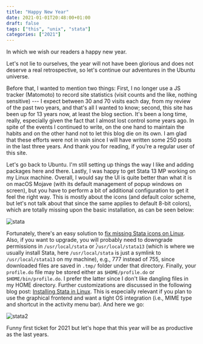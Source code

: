 ```yaml
---
title: "Happy New Year"
date: 2021-01-01T20:48:00+01:00
draft: false
tags: ["this", "unix", "stata"]
categories: ["2021"]
---
```


In which we wish our readers a happy new year.

Let's not lie to ourselves, the year will not have been glorious and does not deserve a real retrospective, so let's continue our adventures in the Ubuntu universe.

Before that, I wanted to mention two things: First, I no longer use a JS tracker (Matomoto) to record site statistics (visit counts and the like, nothing sensitive) --- I expect between 30 and 70 visits each day, from my review of the past two years, and that's all I wanted to know; second, this site has been up for 13 years now, at least the blog section. It's been a long time, really, especially given the fact that I almost lost control some years ago. In spite of the events I continued to write, on the one hand to maintain the habits and on the other hand not to let this blog die on its own. I am glad that these efforts were not in vain since I will have written some 250 posts in the last three years. And thank you for reading, if you're a regular user of this site.

Let's go back to Ubuntu. I'm still setting up things the way I like and adding packages here and there. Lastly, I was happy to get Stata 13 MP working on my Linux machine. Overall, I would say the UI is quite better than what it is on macOS Mojave (with its default management of popup windows on screen), but you have to perform a bit of additional configuration to get it feel the right way. This is mostly about the icons (and default color scheme, but let's not talk about that since the same applies to default 8-bit colors), which are totally missing upon the basic installation, as can be seen below:

![stata](/img/2020-12-30-16-30-52.png)

Fortunately, there's an easy solution to [fix missing Stata icons on Linux](https://github.com/kylebarron/stata-png-fix). Also, if you want to upgrade, you will probably need to downgrade permissions in `/usr/local/stata` or ̀̀`/usr/local/stata13` (which is where we usually install Stata, here `/usr/local/stata` is just a symlink to `/usr/local/stata13` on my machine), e.g., 777 instead of 755, since downloaded files are saved in `.tmp/` folder under that directory. Finally, your `profile.do` file may be stored either as `$HOME/profile.do` or `$HOME/bin/profile.do`. I prefer the latter since I don't like dangling files in my HOME directory. Further customizations are discussed in the following blog post: [Installing Stata in Linux](https://acarril.github.io/posts/install-stata-linux). This is especially relevant if you plan to use the graphical frontend and want a tight OS integration (i.e., MIME type and shortcut in the activity menu bar). And here we go:

![stata2](/img/2021-01-01-21-15-49.png)

Funny first ticket for 2021 but let's hope that this year will be as productive as the last years.

